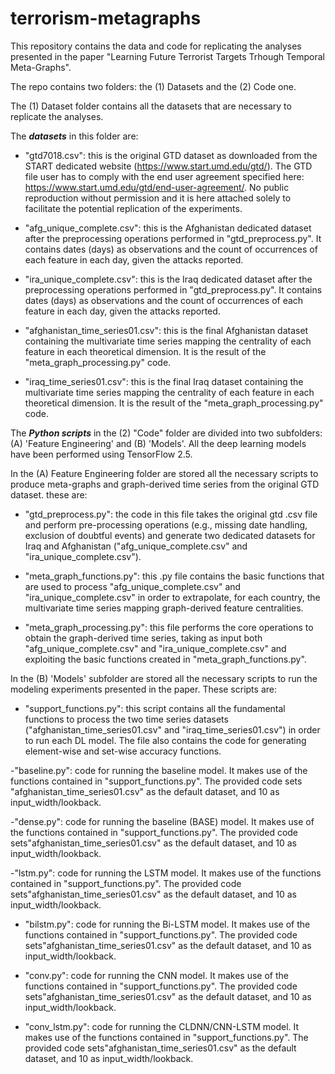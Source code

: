 # terrorism-metagraphs
This repository contains the data and code for replicating the analyses presented in the paper "Learning Future Terrorist Targets Trhough Temporal Meta-Graphs".


The repo contains two folders: the (1) Datasets and the (2) Code one. 

The (1) Dataset folder contains all the datasets that are necessary to replicate the analyses. 

The ***datasets*** in this folder are: 

- "gtd7018.csv": this is the original GTD dataset as downloaded from the START dedicated website (https://www.start.umd.edu/gtd/). The GTD file user has to comply with the end user agreement specified here: https://www.start.umd.edu/gtd/end-user-agreement/. No public reproduction without permission and it is here attached solely to facilitate the potential replication of the experiments. 


- "afg_unique_complete.csv": this is the Afghanistan dedicated dataset after the preprocessing operations performed in "gtd_preprocess.py". It contains dates (days) as observations and the count of occurrences of each feature in each day, given the attacks reported.

- "ira_unique_complete.csv": this is the Iraq dedicated dataset after the preprocessing operations performed in "gtd_preprocess.py". It contains dates (days) as observations and the count of occurrences of each feature in each day, given the attacks reported.

- "afghanistan_time_series01.csv": this is the final Afghanistan dataset containing the multivariate time series mapping the centrality of each feature in each theoretical dimension. It is the result of the "meta_graph_processing.py" code. 

- "iraq_time_series01.csv": this is the final Iraq dataset containing the multivariate time series mapping the centrality of each feature in each theoretical dimension. It is the result of the "meta_graph_processing.py" code.


The ***Python scripts*** in the (2) "Code" folder are divided into two subfolders: 
(A) 'Feature Engineering' and (B) 'Models'. All the deep learning models have been performed using TensorFlow 2.5.

In the (A) Feature Engineering folder are stored all the necessary scripts to produce meta-graphs and graph-derived time series from the original GTD dataset. these are:

- "gtd_preprocess.py": the code in this file takes the original gtd .csv file and perform pre-processing operations (e.g., missing date handling, exclusion of doubtful events) and generate two dedicated datasets for Iraq and Afghanistan ("afg_unique_complete.csv" and "ira_unique_complete.csv").

- "meta_graph_functions.py": this .py file contains the basic functions that are used to process "afg_unique_complete.csv" and "ira_unique_complete.csv" in order to extrapolate, for each country, the multivariate time series mapping graph-derived feature centralities. 

- "meta_graph_processing.py": this file performs the core operations to obtain the graph-derived time series, taking as input both "afg_unique_complete.csv" and "ira_unique_complete.csv" and exploiting the basic functions created in "meta_graph_functions.py".

In the (B) 'Models' subfolder are stored all the necessary scripts to run the modeling experiments presented in the paper. These scripts are: 

- "support_functions.py": this script contains all the fundamental functions to process the two time series datasets ("afghanistan_time_series01.csv" and "iraq_time_series01.csv") in order to run each DL model. The file also contains the code for generating element-wise and set-wise accuracy functions. 

-"baseline.py": code for running the baseline model. It makes use of the functions contained in "support_functions.py". The provided code sets "afghanistan_time_series01.csv" as the default dataset, and 10 as input_width/lookback. 

-"dense.py": code for running the baseline (BASE) model. It makes use of the functions contained in "support_functions.py". The provided code sets"afghanistan_time_series01.csv" as the default dataset, and 10 as input_width/lookback. 

-"lstm.py": code for running the LSTM model. It makes use of the functions contained in "support_functions.py". The provided code sets"afghanistan_time_series01.csv" as the default dataset, and 10 as input_width/lookback. 

- "bilstm.py": code for running the Bi-LSTM model. It makes use of the functions contained in "support_functions.py". The provided code sets"afghanistan_time_series01.csv" as the default dataset, and 10 as input_width/lookback. 

- "conv.py": code for running the CNN model. It makes use of the functions contained in "support_functions.py". The provided code sets"afghanistan_time_series01.csv" as the default dataset, and 10 as input_width/lookback. 

- "conv_lstm.py": code for running the CLDNN/CNN-LSTM model. It makes use of the functions contained in "support_functions.py". The provided code sets"afghanistan_time_series01.csv" as the default dataset, and 10 as input_width/lookback. 

